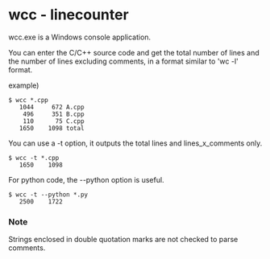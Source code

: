 # wcc - linecounter

wcc.exe is a Windows console application.

You can enter the C/C++ source code and get the total number of lines and the number of lines excluding comments, in a format similar to 'wc -l' format.

example)
```
$ wcc *.cpp
   1044     672 A.cpp
    496     351 B.cpp
    110      75 C.cpp
   1650    1098 total
```

You can use a -t option, it outputs the total lines and lines_x_comments only.
```
$ wcc -t *.cpp
   1650    1098
```

For python code, the --python option is useful.
```
$ wcc -t --python *.py
   2500    1722
```

### Note
Strings enclosed in double quotation marks are not checked to parse comments.
